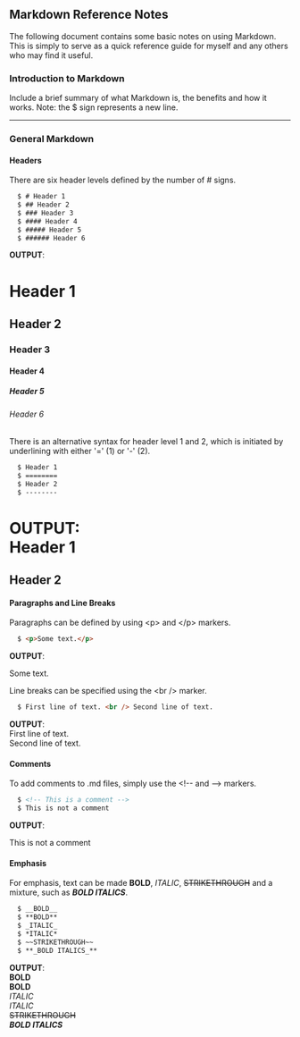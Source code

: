 ## Markdown Reference Notes
<p>The following document contains some basic notes on using Markdown. This is simply to serve as a quick reference guide for myself and any others who may find it useful.</p>

### Introduction to Markdown
<p>Include a brief summary of what Markdown is, the benefits and how it works. Note: the $ sign represents a new line.</p>

---

### General Markdown
#### Headers
There are six header levels defined by the number of \# signs.
``` markdown
  $ # Header 1
  $ ## Header 2
  $ ### Header 3
  $ #### Header 4
  $ ##### Header 5
  $ ###### Header 6
```
__OUTPUT__:<br />
# Header 1
## Header 2
### Header 3
#### Header 4
##### Header 5
###### Header 6

There is an alternative syntax for header level 1 and 2, which is initiated by underlining with either '\=' (1) or '\-' (2).
``` markdown
  $ Header 1
  $ ========
  $ Header 2
  $ --------
```
__OUTPUT__:<br />
Header 1
========
Header 2
--------

#### Paragraphs and Line Breaks
Paragraphs can be defined by using <p\> and </p\> markers.
``` markdown
  $ <p>Some text.</p>
```
__OUTPUT__:<br />
<p>Some text.</p>

Line breaks can be specified using the <br /\> marker.
``` markdown
  $ First line of text. <br /> Second line of text.
```
__OUTPUT__:<br />
First line of text. <br /> Second line of text.

#### Comments
To add comments to .md files, simply use the <\!-- and --> markers.
``` markdown
  $ <!-- This is a comment -->
  $ This is not a comment
```
__OUTPUT__:<br />
<!-- This is a comment -->
This is not a comment

#### Emphasis
For emphasis, text can be made __BOLD__, _ITALIC_, ~~STRIKETHROUGH~~ and a mixture, such as **_BOLD ITALICS_**.
``` markdown
  $ __BOLD__
  $ **BOLD**
  $ _ITALIC_
  $ *ITALIC*
  $ ~~STRIKETHROUGH~~
  $ **_BOLD ITALICS_**
```
__OUTPUT__: <br />
__BOLD__ <br />
**BOLD** <br />
_ITALIC_ <br />
*ITALIC* <br />
~~STRIKETHROUGH~~ <br />
**_BOLD ITALICS_** <br />
